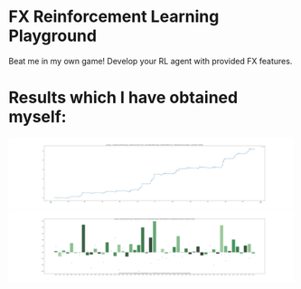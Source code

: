# FX Reinforcement Learning Playground
Beat me in my own game! Develop your RL agent with provided FX features.

# Results which I have obtained myself:
![](annual_return.png)
![](weekly_return.png)
